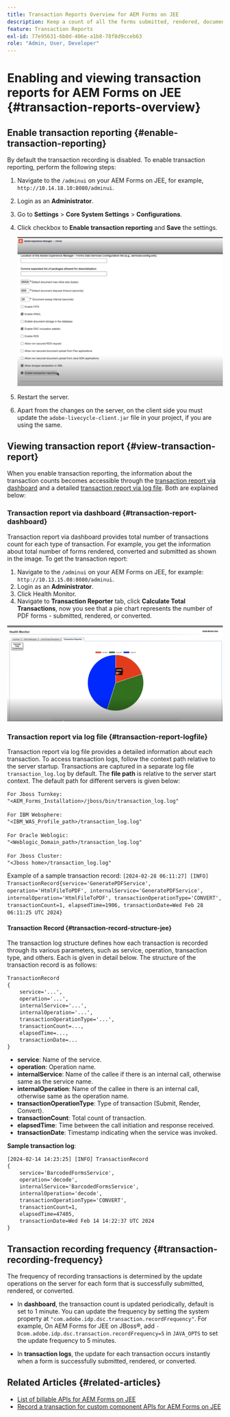 ```yaml
---
title: Transaction Reports Overview for AEM Forms on JEE
description: Keep a count of all the forms submitted, rendered, documents converted to one format to another, and more.
feature: Transaction Reports
exl-id: 77e95631-6b0d-406e-a1b8-78f8d9cceb63
role: "Admin, User, Developer"
---
```

# Enabling and viewing transaction reports for AEM Forms on JEE {#transaction-reports-overview}

<!--Transaction reports in AEM Forms on JEE let you keep a count of all transactions taken place on your AEM Forms deployment. The objective is to provide information about product usage and helps business stakeholders understand their digital processing volumes. Examples of a transaction include:

* Submission of a document
* Rendition of a document
* Conversion of a document from one file format to another 

For more information on what is considered a transaction, see [Billable APIs](../../forms/using/transaction-reports-billable-apis-jee.md). Transaction log helps you to gain information about the number of documents submitted, rendered, and converted.-->

## Enable transaction reporting {#enable-transaction-reporting}

By default the transaction recording is disabled. To enable transaction reporting, perform the following steps:

1. Navigate to the `/adminui` on your AEM Forms on JEE, for example, `http://10.14.18.10:8080/adminui`.
1. Login as an **Administrator**.
1. Go to **Settings** > **Core System Settings** > **Configurations**.
1. Click checkbox to **Enable transaction reporting** and **Save** the settings.

    ![sample-transaction-report-jee](assets/enable-transaction-jee.png)

1. Restart the server.
1. Apart from the changes on the server, on the client side you must update the `adobe-livecycle-client.jar` file in your project, if you are using the same.

<!--
* You can [enable transaction recording](../../forms/using/viewing-and-understanding-transaction-reports.md#setting-up-transaction-reports) from AEM Web Console. view transaction reports on author, processing, or publish instances. View transaction reports on author or processing instances for an aggregated sum of all transactions. View transaction reports on the publish instances for a count of all transactions that take place only on that publish instance from where the report is run.
-->

<!--Do not author content (Create adaptive forms, interactive communication, themes, and other authoring activities) and process documents (Use workflows, document services, and other processing activities) on the same AEM instance. Keep the transaction recording disabled for AEM Forms servers used to author content. Keep the transaction recording enabled for AEM Forms servers used to process documents.-->

## Viewing transaction report {#view-transaction-report}

When you enable transaction reporting, the information about the transaction counts becomes accessible through the [transaction report via dashboard](#transaction-report-dashboard) and a detailed [transaction report via log file](#transaction-report-logfile). Both are explained below:

### Transaction report via dashboard {#transaction-report-dashboard}

Transaction report via dashboard provides total number of transactions count for each type of transaction. For example, you get the information about total number of forms rendered, converted and submitted as shown in the image. To get the transaction report:

1. Navigate to the `/adminui` on your AEM Forms on JEE, for example: `http://10.13.15.08:8080/adminui`.
1. Login as an **Administrator**.
1. Click Health Monitor.
1. Navigate to **Transaction Reporter** tab, click **Calculate Total Transactions**, now you see that a pie chart represents the number of PDF forms - submitted, rendered, or converted.

![sample-transaction-report-jee](assets/transaction-piechart.png)


### Transaction report via log file {#transaction-report-logfile} 

Transaction report via log file provides a detailed information about each transaction. To access transaction logs, follow the context path relative to the server startup. Transactions are captured in a separate log file `transaction_log.log` by default. The **file path** is relative to the server start context. The default path for different servers is given below:

```
For Jboss Turnkey:
"<AEM_Forms_Installation>/jboss/bin/transaction_log.log"

For IBM Websphere: 
"<IBM_WAS_Profile_path>/transaction_log.log"

For Oracle Weblogic:
"<Weblogic_Domain_path>/transaction_log.log"

For Jboss Cluster:
"<Jboss home>/transaction_log.log"

```

Example of a sample transaction record:
`[2024-02-28 06:11:27] [INFO] TransactionRecord{service='GeneratePDFService', operation='HtmlFileToPDF', internalService='GeneratePDFService', internalOperation='HtmlFileToPDF', transactionOperationType='CONVERT', transactionCount=1, elapsedTime=1906, transactionDate=Wed Feb 28 06:11:25 UTC 2024}`

#### Transaction Record {#transaction-record-structure-jee}

The transaction log structure defines how each transaction is recorded through its various parameters, such as service, operation, transaction type, and others. Each is given in detail below. The structure of the transaction record is as follows:

```
TransactionRecord
{
    service='...', 
    operation='...', 
    internalService='...', 
    internalOperation='...', 
    transactionOperationType='...', 
    transactionCount=..., 
    elapsedTime=..., 
    transactionDate=...
}
```

* **service**: Name of the service.
* **operation**: Operation name.
* **internalService**: Name of the callee if there is an internal call, otherwise same as the service name.
* **internalOperation**: Name of the callee in there is an internal call, otherwise same as the operation name.
* **transactionOperationType**: Type of transaction (Submit, Render, Convert).
* **transactionCount**: Total count of transaction.
* **elapsedTime**: Time between the call initiation and response received.
* **transactionDate**: Timestamp indicating when the service was invoked.

**Sample transaction log**:

```
[2024-02-14 14:23:25] [INFO] TransactionRecord
{
    service='BarcodedFormsService', 
    operation='decode', 
    internalService='BarcodedFormsService', 
    internalOperation='decode', 
    transactionOperationType='CONVERT', 
    transactionCount=1, 
    elapsedTime=47405, 
    transactionDate=Wed Feb 14 14:22:37 UTC 2024
}
```

## Transaction recording frequency {#transaction-recording-frequency}

<!--Transaction persistence involves updating the total transaction count for SUBMIT, CONVERT, and RENDER operations on the server periodically: -->

The frequency of recording transactions is determined by the update operations on the server for each form that is successfully submitted, rendered, or converted.

* In **dashboard**, the transaction count is updated periodically, default is set to 1 minute. You can update the frequency by setting the system property at `"com.adobe.idp.dsc.transaction.recordFrequency"`. For example, On AEM Forms for JEE on JBoss&reg;, add `-Dcom.adobe.idp.dsc.transaction.recordFrequency=5` in `JAVA_OPTS` to set the update frequency to 5 minutes.

* In **transaction logs**, the update for each transaction occurs instantly when a form is successfully submitted, rendered, or converted.

<!-- A transaction remains in the buffer for a specified period (Flush Buffer time + Reverse replication time). By default, it takes approximately 90 seconds for the transaction count to reflect in the transaction report.

Actions like submitting a PDF Form, using Agent UI to preview an interactive communication, or using non-standard form submission methods are not accounted as transactions. AEM Forms provides an API to record such transactions. Call the API from your custom implementations to record a transaction.

## Supported Topology {#supported-topology}

Transaction reports are available only on AEM Forms on OSGi environment. It supports author-publish, author-processing-publish, and only processing topologies. For example, topologies, see [Architecture and deployment topologies for AEM Forms](../../forms/using/transaction-reports-overview.md).

The transaction count is reverse replicated from publish instances to author or processing instances. An indicative author-publish topology is displayed below:

![simple-author-publish-topology](assets/simple-author-publish-topology.png)

>[!NOTE]
>
>AEM Forms transaction reports does not support topologies that contain only publish instances.

### Guidelines for using transaction reports {#guidelines-for-using-transaction-reports}

* Disable transaction reports on all author instances as reports on author instances includes transactions registered during authoring activities.
* Enable the **Show transactions from publish only** option on the author instance to view cumulative transactions from all publish instances. You can also view transaction reports on each publish instance for actual transactions on that particular publish instance only.
* Do not use author instances to run workflows and process documents.
* Before using transaction reporting, if you are have a toplogy with publish servers, ensure that the reverse replication is enabled for all the publish instances.
* Transaction data is reverse-replicated from a publish instance to only corresponding author or processing instance. The author or processing instance cannot further replicate data to another instance. For example, if you have author-processing-publish topology, aggregated transaction data is replicated only to the processing instance.-->

## Related Articles {#related-articles}

* [List of billable APIs for AEM Forms on JEE](../../forms/using/transaction-reports-billable-apis-jee.md)
* [Record a transaction for custom component APIs for AEM Forms on JEE ](/help/forms/using/record-transaction-custom-component-jee.md)
